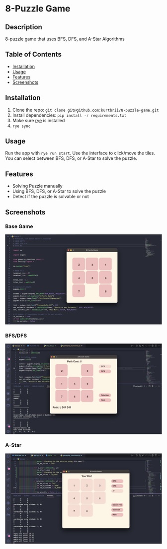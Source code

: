 # 8-Puzzle Game

## Description
8-puzzle game that uses BFS, DFS, and A-Star Algorithms

## Table of Contents
- [Installation](#installation)
- [Usage](#usage)
- [Features](#features)
- [Screenshots](#screenshots)

## Installation
1. Clone the repo: `git clone git@github.com:kurtbrii/8-puzzle-game.git`
2. Install dependencies: `pip install -r requirements.txt`
3. Make sure [rye](https://rye.astral.sh/) is installed
4. `rye sync` 

## Usage
Run the app with `rye run start`. Use the interface to click/move the tiles. You can select between BFS, DFS, or A-Star to solve the puzzle.

## Features
- Solving Puzzle manually
- Using BFS, DFS, or A-Star to solve the puzzle
- Detect if the puzzle is solvable or not

## Screenshots
### Base Game
![ScreenShot](/src/assets/screenshots/puzzle.png)

### BFS/DFS
![ScreenShot](/src/assets/screenshots/bfs-dfs.png)

### A-Star
![ScreenShot](/src/assets/screenshots/a-star.png)
